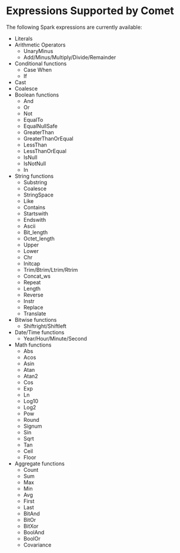 <!--
Licensed to the Apache Software Foundation (ASF) under one
or more contributor license agreements.  See the NOTICE file
distributed with this work for additional information
regarding copyright ownership.  The ASF licenses this file
to you under the Apache License, Version 2.0 (the
"License"); you may not use this file except in compliance
with the License.  You may obtain a copy of the License at

  http://www.apache.org/licenses/LICENSE-2.0

Unless required by applicable law or agreed to in writing,
software distributed under the License is distributed on an
"AS IS" BASIS, WITHOUT WARRANTIES OR CONDITIONS OF ANY
KIND, either express or implied.  See the License for the
specific language governing permissions and limitations
under the License.
-->

# Expressions Supported by Comet

The following Spark expressions are currently available:

+ Literals
+ Arithmetic Operators
    + UnaryMinus
    + Add/Minus/Multiply/Divide/Remainder
+ Conditional functions
    + Case When
    + If
+ Cast
+ Coalesce
+ Boolean functions
    + And
    + Or
    + Not
    + EqualTo
    + EqualNullSafe
    + GreaterThan
    + GreaterThanOrEqual
    + LessThan
    + LessThanOrEqual
    + IsNull
    + IsNotNull
    + In
+ String functions
    + Substring
    + Coalesce
    + StringSpace
    + Like
    + Contains
    + Startswith
    + Endswith
    + Ascii
    + Bit_length
    + Octet_length
    + Upper
    + Lower
    + Chr
    + Initcap
    + Trim/Btrim/Ltrim/Rtrim
    + Concat_ws
    + Repeat
    + Length
    + Reverse
    + Instr
    + Replace
    + Translate
+ Bitwise functions
    + Shiftright/Shiftleft
+ Date/Time functions
    + Year/Hour/Minute/Second
+ Math functions
    + Abs
    + Acos
    + Asin
    + Atan
    + Atan2
    + Cos
    + Exp
    + Ln
    + Log10
    + Log2
    + Pow
    + Round
    + Signum
    + Sin
    + Sqrt
    + Tan
    + Ceil
    + Floor
+ Aggregate functions
    + Count
    + Sum
    + Max
    + Min
    + Avg
    + First
    + Last
    + BitAnd
    + BitOr
    + BitXor
    + BoolAnd
    + BoolOr
    + Covariance
